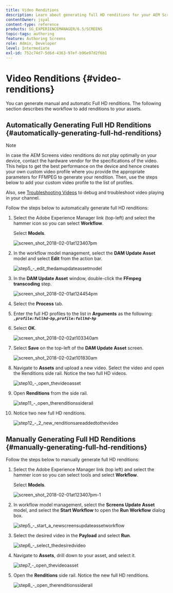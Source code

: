 ```yaml
---
title: Video Renditions
description: Learn about generating full HD renditions for your AEM Screens project.
contentOwner: jsyal
content-type: reference
products: SG_EXPERIENCEMANAGER/6.5/SCREENS
topic-tags: authoring
feature: Authoring Screens
role: Admin, Developer
level: Intermediate
exl-id: 752c74d7-5d6d-4363-97ef-b96e97d2f6b1
---
```

# Video Renditions {#video-renditions}

You can generate manual and automatic Full HD renditions. The following section describes the workflow to add renditions to your assets.

## Automatically Generating Full HD Renditions  {#automatically-generating-full-hd-renditions}

>[!NOTE]
>
>In case the AEM Screens video renditions do not play optimally on your device, contact the hardware vendor for the specifications of the video. This helps to get the best performance on the device and hence creates your own custom video profile where you provide the appropriate parameters for FFMPEG to generate your rendition. Then, use the steps below to add your custom video profile to the list of profiles.
>
>Also, see [Troubleshooting Videos](troubleshoot-videos.md) to debug and troubleshoot video playing in your channel.

Follow the steps below to automatically generate full HD renditions:

1. Select the Adobe Experience Manager link (top-left) and select the hammer icon so you can select **Workflow**.

   Select **Models**.

   ![screen_shot_2018-02-01at123407pm](assets/screen_shot_2018-02-01at123407pm.png)

1. In the workflow model management, select the **DAM Update Asset** model and select **Edit** from the action bar.

   ![step5_-_edit_thedamupdateassetmodel](assets/step5_-_edit_thedamupdateassetmodel.png)

1. In the **DAM Update Asset** window, double-click the **FFmpeg transcoding** step.

   ![screen_shot_2018-02-01at124454pm](assets/screen_shot_2018-02-01at124454pm.png)

1. Select the **Process** tab.
1. Enter the full HD profiles to the list in **Arguments** as the following:
   ***`,profile:fullhd-bp,profile:fullhd-hp`***
1. Select **OK**.

   ![screen_shot_2018-02-02at103340am](assets/screen_shot_2018-02-02at103340am.png)

1. Select **Save** on the top-left of the **DAM Update Asset** screen.

   ![screen_shot_2018-02-02at101830am](assets/screen_shot_2018-02-02at101830am.png)

1. Navigate to **Assets** and upload a new video. Select the video and open the Renditions side rail. Notice the two full HD videos.

   ![step10_-_open_thevideoasset](assets/step10_-_open_thevideoasset.png)

1. Open **Renditions** from the side rail.

   ![step11_-_open_therenditionssiderail](assets/step11_-_open_therenditionssiderail.png)

1. Notice two new full HD renditions.

   ![step12_-_2_new_renditionsareaddedtothevideo](assets/step12_-_2_new_renditionsareaddedtothevideo.png)

## Manually Generating Full HD Renditions {#manually-generating-full-hd-renditions}

Follow the steps below to manually generate full HD renditions:

1. Select the Adobe Experience Manager link (top left) and select the hammer icon so you can select tools and select **Workflow**.

   Select **Models**.

   ![screen_shot_2018-02-01at123407pm-1](assets/screen_shot_2018-02-01at123407pm-1.png)

1. In workflow model management, select the **Screens Update Asset** model, and select the **Start Workflow** to open the **Run Workflow** dialog box.

   ![step5_-_start_a_newscreensupdateassetworkflow](assets/step5_-_start_a_newscreensupdateassetworkflow.png)

1. Select the desired video in the **Payload** and select **Run**.

   ![step6_-_select_thedesiredvideo](assets/step6_-_select_thedesiredvideo.png)

1. Navigate to **Assets**, drill down to your asset, and select it.

   ![step7_-_open_thevideoasset](assets/step7_-_open_thevideoasset.png)

1. Open the **Renditions** side rail. Notice the new full HD renditions.

   ![step8_-_open_therenditionssiderail](assets/step8_-_open_therenditionssiderail.png)
